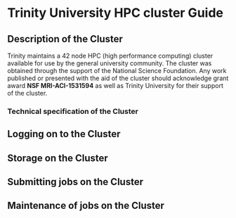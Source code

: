 # Trinity University HPC cluster Guide

## Description of the Cluster

Trinity maintains a 42 node HPC (high performance computing) cluster available for use by the general university community. The cluster was obtained through the support of the National Science Foundation. Any work published or presented with the aid of the cluster should acknowledge grant award **NSF MRI-ACI-1531594** as well as Trinity University for their support of the cluster.

### Technical specification of the Cluster


## Logging on to the Cluster


## Storage on the Cluster


## Submitting jobs on the Cluster


## Maintenance of jobs on the Cluster
